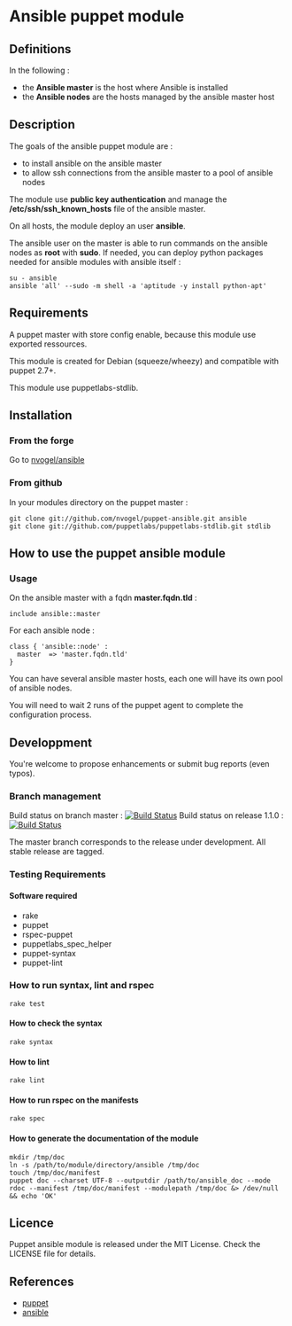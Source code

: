 # Ansible puppet module

## Definitions

In the following :

 - the **Ansible master** is the host where Ansible is installed
 - the **Ansible nodes** are the hosts managed by the ansible master host

## Description

The goals of the ansible puppet module are :

 - to install ansible on the ansible master
 - to allow ssh connections from the ansible master to a pool of ansible nodes 

The module use **public key authentication** and manage the **/etc/ssh/ssh_known_hosts** file of the ansible master.

On all hosts, the module deploy an user **ansible**.

The ansible user on the master is able to run commands on the ansible nodes as **root** with **sudo**.
If needed, you can deploy python packages needed for ansible modules with ansible itself :

    su - ansible
    ansible 'all' --sudo -m shell -a 'aptitude -y install python-apt'

## Requirements

A puppet master with store config enable, because this module use exported ressources.

This module is created for Debian (squeeze/wheezy) and compatible with puppet 2.7+.

This module use puppetlabs-stdlib.

## Installation

### From the forge

Go to [nvogel/ansible](http://forge.puppetlabs.com/nvogel/ansible)

### From github

In your modules directory on the puppet master :

    git clone git://github.com/nvogel/puppet-ansible.git ansible
    git clone git://github.com/puppetlabs/puppetlabs-stdlib.git stdlib

## How to use the puppet ansible module

### Usage

On the ansible master with a fqdn **master.fqdn.tld** :

    include ansible::master

For each ansible node :

    class { 'ansible::node' :
      master  => 'master.fqdn.tld'
    }

You can have several ansible master hosts, each one will have its own pool of ansible nodes.

You will need to wait 2 runs of the puppet agent to complete the configuration process.

## Developpment

You're welcome to propose enhancements or submit bug reports (even typos).

### Branch management

Build status on branch master : [![Build Status](https://travis-ci.org/nvogel/puppet-ansible.png?branch=master)](https://travis-ci.org/nvogel/puppet-ansible)
Build status on release 1.1.0 : [![Build Status](https://travis-ci.org/nvogel/puppet-ansible.png?branch=v1.1.0)](https://travis-ci.org/nvogel/puppet-ansible)

The master branch corresponds to the release under development.
All stable release are tagged.

### Testing Requirements

#### Software required

 - rake
 - puppet
 - rspec-puppet
 - puppetlabs_spec_helper
 - puppet-syntax
 - puppet-lint

### How to run syntax, lint and rspec

    rake test

#### How to check the syntax

    rake syntax

#### How to lint

    rake lint

#### How to run rspec on the manifests

    rake spec

#### How to generate the documentation of the module

    mkdir /tmp/doc
    ln -s /path/to/module/directory/ansible /tmp/doc
    touch /tmp/doc/manifest
    puppet doc --charset UTF-8 --outputdir /path/to/ansible_doc --mode rdoc --manifest /tmp/doc/manifest --modulepath /tmp/doc &> /dev/null && echo 'OK'

## Licence

Puppet ansible module is released under the MIT License. Check the LICENSE file for details.

## References

- [puppet](http://puppetlabs.com)
- [ansible](http://www.ansibleworks.com)
